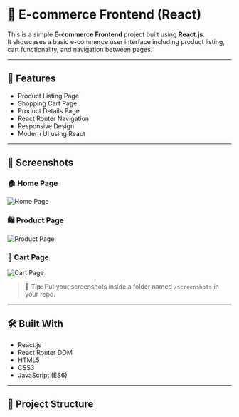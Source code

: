 # 🛒 E-commerce Frontend (React)

This is a simple **E-commerce Frontend** project built using **React.js**.  
It showcases a basic e-commerce user interface including product listing, cart functionality, and navigation between pages.

---

## 🚀 Features

- Product Listing Page
- Shopping Cart Page
- Product Details Page
- React Router Navigation
- Responsive Design
- Modern UI using React

---

## 📸 Screenshots

### 🏠 Home Page
![Home Page](https://github.com/your-username/your-repo-name/blob/main/screenshots/home.png)

### 🛍️ Product Page
![Product Page](https://github.com/your-username/your-repo-name/blob/main/screenshots/products.png)

### 🛒 Cart Page
![Cart Page](https://github.com/your-username/your-repo-name/blob/main/screenshots/cart.png)

> 📢 **Tip:** Put your screenshots inside a folder named `/screenshots` in your repo.

---

## 🛠️ Built With

- React.js
- React Router DOM
- HTML5
- CSS3
- JavaScript (ES6)

---

## 📂 Project Structure

